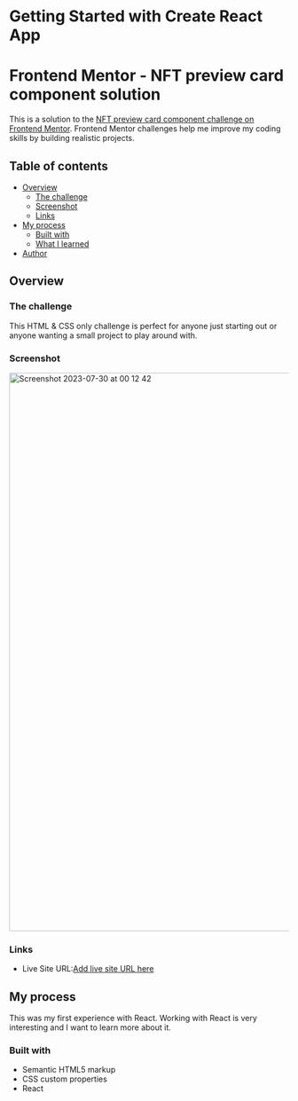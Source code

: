 # Getting Started with Create React App

# Frontend Mentor - NFT preview card component solution

This is a solution to the [NFT preview card component challenge on Frontend Mentor](https://www.frontendmentor.io/challenges/nft-preview-card-component-SbdUL_w0U). Frontend Mentor challenges help me improve my coding skills by building realistic projects. 

## Table of contents

- [Overview](#overview)
  - [The challenge](#the-challenge)
  - [Screenshot](#screenshot)
  - [Links](#links)
- [My process](#my-process)
  - [Built with](#built-with)
  - [What I learned](#what-i-learned)
- [Author](#author)

## Overview

### The challenge
This HTML & CSS only challenge is perfect for anyone just starting out or anyone wanting a small project to play around with.

### Screenshot
<img width="1007" alt="Screenshot 2023-07-30 at 00 12 42" src="https://github.com/mariamo101/TIC-TAC-TOE/assets/117212859/681e86e3-bc94-44a5-83e3-786005e91875">

### Links
- Live Site URL:[Add live site URL here](https://nft-react-app-mm.netlify.app/)

## My process
This was my first experience with React.
Working with React is very interesting and I want to learn more about it.

### Built with

- Semantic HTML5 markup
- CSS custom properties
- React
